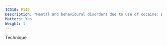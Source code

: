 ```yaml
---
ICD10: F142
Description: "Mental and behavioural disorders due to use of cocaine: Dependence syndrome"
Matters: Yes
Weight: 1
---
```

Technique
